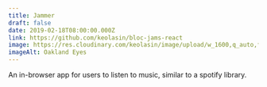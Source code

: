 ```yaml
---
title: Jammer
draft: false
date: 2019-02-18T08:00:00.000Z
link: https://github.com/keolasin/bloc-jams-react
image: https://res.cloudinary.com/keolasin/image/upload/w_1600,q_auto,f_auto/v1597260612/BLM/BLM_Eyes.jpg
imageAlt: Oakland Eyes
---
```

An in-browser app for users to listen to music, similar to a spotify library.